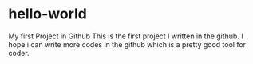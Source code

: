 # hello-world
My first Project in Github
This is the first project I written in the github. I hope i can write more codes in the github which is a pretty good tool for coder.
